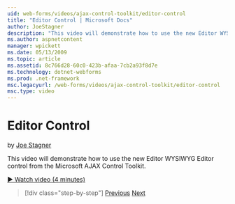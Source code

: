 ```yaml
---
uid: web-forms/videos/ajax-control-toolkit/editor-control
title: "Editor Control | Microsoft Docs"
author: JoeStagner
description: "This video will demonstrate how to use the new Editor WYSIWYG Editor control from the Microsoft AJAX Control Toolkit."
ms.author: aspnetcontent
manager: wpickett
ms.date: 05/13/2009
ms.topic: article
ms.assetid: 8c766d28-60c0-423b-afaa-7cb2a93f8d7e
ms.technology: dotnet-webforms
ms.prod: .net-framework
msc.legacyurl: /web-forms/videos/ajax-control-toolkit/editor-control
msc.type: video
---
```

Editor Control
====================
by [Joe Stagner](https://github.com/JoeStagner)

This video will demonstrate how to use the new Editor WYSIWYG Editor control from the Microsoft AJAX Control Toolkit.

[&#9654; Watch video (4 minutes)](https://channel9.msdn.com/Blogs/ASP-NET-Site-Videos/editor-control)

> [!div class="step-by-step"]
> [Previous](combo-box.md)
> [Next](editor-control-custom.md)
